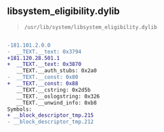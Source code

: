 ## libsystem_eligibility.dylib

> `/usr/lib/system/libsystem_eligibility.dylib`

```diff

-181.101.2.0.0
-  __TEXT.__text: 0x3794
+181.120.28.501.1
+  __TEXT.__text: 0x3870
   __TEXT.__auth_stubs: 0x2a0
-  __TEXT.__const: 0x80
+  __TEXT.__const: 0x88
   __TEXT.__cstring: 0x2d5b
   __TEXT.__oslogstring: 0x326
   __TEXT.__unwind_info: 0xb8
Symbols:
+ __block_descriptor_tmp.215
- __block_descriptor_tmp.212

```
